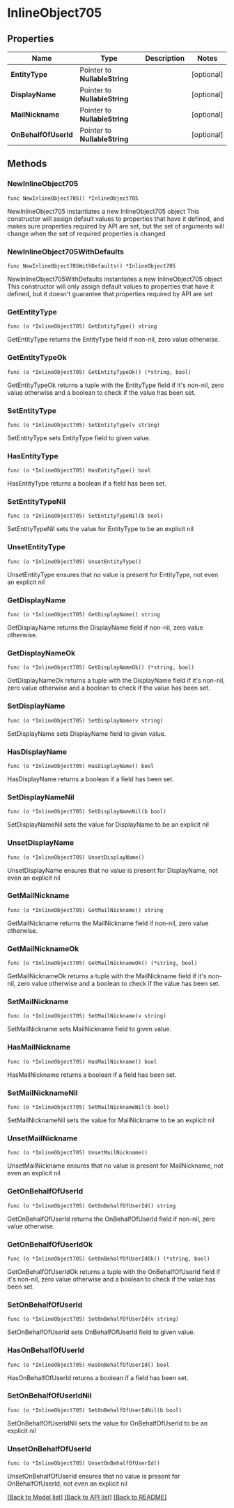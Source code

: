 # InlineObject705

## Properties

Name | Type | Description | Notes
------------ | ------------- | ------------- | -------------
**EntityType** | Pointer to **NullableString** |  | [optional] 
**DisplayName** | Pointer to **NullableString** |  | [optional] 
**MailNickname** | Pointer to **NullableString** |  | [optional] 
**OnBehalfOfUserId** | Pointer to **NullableString** |  | [optional] 

## Methods

### NewInlineObject705

`func NewInlineObject705() *InlineObject705`

NewInlineObject705 instantiates a new InlineObject705 object
This constructor will assign default values to properties that have it defined,
and makes sure properties required by API are set, but the set of arguments
will change when the set of required properties is changed

### NewInlineObject705WithDefaults

`func NewInlineObject705WithDefaults() *InlineObject705`

NewInlineObject705WithDefaults instantiates a new InlineObject705 object
This constructor will only assign default values to properties that have it defined,
but it doesn't guarantee that properties required by API are set

### GetEntityType

`func (o *InlineObject705) GetEntityType() string`

GetEntityType returns the EntityType field if non-nil, zero value otherwise.

### GetEntityTypeOk

`func (o *InlineObject705) GetEntityTypeOk() (*string, bool)`

GetEntityTypeOk returns a tuple with the EntityType field if it's non-nil, zero value otherwise
and a boolean to check if the value has been set.

### SetEntityType

`func (o *InlineObject705) SetEntityType(v string)`

SetEntityType sets EntityType field to given value.

### HasEntityType

`func (o *InlineObject705) HasEntityType() bool`

HasEntityType returns a boolean if a field has been set.

### SetEntityTypeNil

`func (o *InlineObject705) SetEntityTypeNil(b bool)`

 SetEntityTypeNil sets the value for EntityType to be an explicit nil

### UnsetEntityType
`func (o *InlineObject705) UnsetEntityType()`

UnsetEntityType ensures that no value is present for EntityType, not even an explicit nil
### GetDisplayName

`func (o *InlineObject705) GetDisplayName() string`

GetDisplayName returns the DisplayName field if non-nil, zero value otherwise.

### GetDisplayNameOk

`func (o *InlineObject705) GetDisplayNameOk() (*string, bool)`

GetDisplayNameOk returns a tuple with the DisplayName field if it's non-nil, zero value otherwise
and a boolean to check if the value has been set.

### SetDisplayName

`func (o *InlineObject705) SetDisplayName(v string)`

SetDisplayName sets DisplayName field to given value.

### HasDisplayName

`func (o *InlineObject705) HasDisplayName() bool`

HasDisplayName returns a boolean if a field has been set.

### SetDisplayNameNil

`func (o *InlineObject705) SetDisplayNameNil(b bool)`

 SetDisplayNameNil sets the value for DisplayName to be an explicit nil

### UnsetDisplayName
`func (o *InlineObject705) UnsetDisplayName()`

UnsetDisplayName ensures that no value is present for DisplayName, not even an explicit nil
### GetMailNickname

`func (o *InlineObject705) GetMailNickname() string`

GetMailNickname returns the MailNickname field if non-nil, zero value otherwise.

### GetMailNicknameOk

`func (o *InlineObject705) GetMailNicknameOk() (*string, bool)`

GetMailNicknameOk returns a tuple with the MailNickname field if it's non-nil, zero value otherwise
and a boolean to check if the value has been set.

### SetMailNickname

`func (o *InlineObject705) SetMailNickname(v string)`

SetMailNickname sets MailNickname field to given value.

### HasMailNickname

`func (o *InlineObject705) HasMailNickname() bool`

HasMailNickname returns a boolean if a field has been set.

### SetMailNicknameNil

`func (o *InlineObject705) SetMailNicknameNil(b bool)`

 SetMailNicknameNil sets the value for MailNickname to be an explicit nil

### UnsetMailNickname
`func (o *InlineObject705) UnsetMailNickname()`

UnsetMailNickname ensures that no value is present for MailNickname, not even an explicit nil
### GetOnBehalfOfUserId

`func (o *InlineObject705) GetOnBehalfOfUserId() string`

GetOnBehalfOfUserId returns the OnBehalfOfUserId field if non-nil, zero value otherwise.

### GetOnBehalfOfUserIdOk

`func (o *InlineObject705) GetOnBehalfOfUserIdOk() (*string, bool)`

GetOnBehalfOfUserIdOk returns a tuple with the OnBehalfOfUserId field if it's non-nil, zero value otherwise
and a boolean to check if the value has been set.

### SetOnBehalfOfUserId

`func (o *InlineObject705) SetOnBehalfOfUserId(v string)`

SetOnBehalfOfUserId sets OnBehalfOfUserId field to given value.

### HasOnBehalfOfUserId

`func (o *InlineObject705) HasOnBehalfOfUserId() bool`

HasOnBehalfOfUserId returns a boolean if a field has been set.

### SetOnBehalfOfUserIdNil

`func (o *InlineObject705) SetOnBehalfOfUserIdNil(b bool)`

 SetOnBehalfOfUserIdNil sets the value for OnBehalfOfUserId to be an explicit nil

### UnsetOnBehalfOfUserId
`func (o *InlineObject705) UnsetOnBehalfOfUserId()`

UnsetOnBehalfOfUserId ensures that no value is present for OnBehalfOfUserId, not even an explicit nil

[[Back to Model list]](../README.md#documentation-for-models) [[Back to API list]](../README.md#documentation-for-api-endpoints) [[Back to README]](../README.md)


